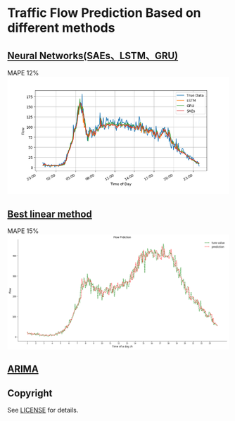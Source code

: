 # Traffic Flow Prediction Based on different methods

## [Neural Networks(SAEs、LSTM、GRU)](https://github.com/CYBruce/Predict_Traffic_Flow/tree/master/DL%20methods)
MAPE  12%
![result](https://github.com/CYBruce/Predict_Traffic_Flow/blob/master/DL%20methods/images/eva.png)
## [Best linear method](https://github.com/CYBruce/Predict_Traffic_Flow/blob/master/predict_flow_based_on_data(pems).ipynb)
MAPE  15%
![result](https://github.com/CYBruce/Predict_Traffic_Flow/blob/master/linea_method.png)
## [ARIMA](https://github.com/CYBruce/Predict_Traffic_Flow/blob/master/linear_method)

## Copyright
See [LICENSE](LICENSE) for details.
